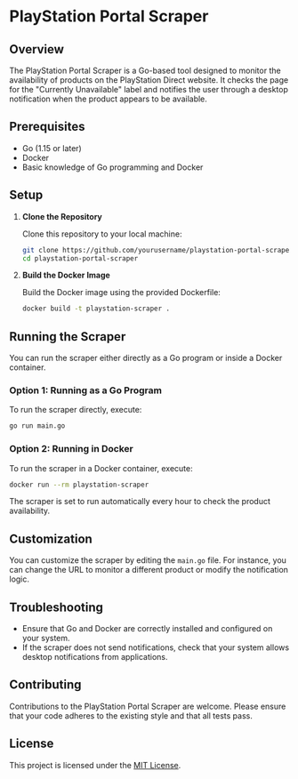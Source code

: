 # PlayStation Portal Scraper

## Overview

The PlayStation Portal Scraper is a Go-based tool designed to monitor the availability of products on the PlayStation Direct website. It checks the page for the "Currently Unavailable" label and notifies the user through a desktop notification when the product appears to be available.

## Prerequisites

-   Go (1.15 or later)
-   Docker
-   Basic knowledge of Go programming and Docker

## Setup

1. **Clone the Repository**

    Clone this repository to your local machine:

    ```bash
    git clone https://github.com/yourusername/playstation-portal-scraper.git
    cd playstation-portal-scraper
    ```

2. **Build the Docker Image**

    Build the Docker image using the provided Dockerfile:

    ```bash
    docker build -t playstation-scraper .
    ```

## Running the Scraper

You can run the scraper either directly as a Go program or inside a Docker container.

### Option 1: Running as a Go Program

To run the scraper directly, execute:

```bash
go run main.go
```

### Option 2: Running in Docker

To run the scraper in a Docker container, execute:

```bash
docker run --rm playstation-scraper
```

The scraper is set to run automatically every hour to check the product availability.

## Customization

You can customize the scraper by editing the `main.go` file. For instance, you can change the URL to monitor a different product or modify the notification logic.

## Troubleshooting

-   Ensure that Go and Docker are correctly installed and configured on your system.
-   If the scraper does not send notifications, check that your system allows desktop notifications from applications.

## Contributing

Contributions to the PlayStation Portal Scraper are welcome. Please ensure that your code adheres to the existing style and that all tests pass.

## License

This project is licensed under the [MIT License](LICENSE).
